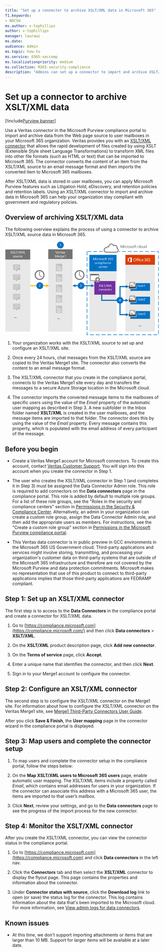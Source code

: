 ```yaml
---
title: "Set up a connector to archive XSLT/XML data in Microsoft 365"
f1.keywords:
- NOCSH
ms.author: v-tophillips
author: v-tophillips
manager: laurawi
ms.date: 
audience: Admin
ms.topic: how-to
ms.service: O365-seccomp
ms.localizationpriority: medium
ms.collection: M365-security-compliance
description: "Admins can set up a connector to import and archive XSLT/XML data from Veritas in Microsoft 365. This connector lets you archive data from third-party data sources in Microsoft 365 so you can use compliance features such as legal hold, content search, and retention policies to manage your organization's third-party data."
---
```


# Set up a connector to archive XSLT/XML data

[!include[Purview banner](../includes/purview-rebrand-banner.md)]

Use a Veritas connector in the Microsoft Purview compliance portal to import and archive data from the Web page source to user mailboxes in your Microsoft 365 organization. Veritas provides you with an [XSLT/XML connector](https://globanet.com/xslt-xml) that allows the rapid development of files created by using XSLT (Extensible Style sheet Language Transformations) to transform XML files into other file formats (such as HTML or text) that can be imported to Microsoft 365. The connector converts the content of an item from the XSLT/XML source to an email message format and then imports the converted item to Microsoft 365 mailboxes.

After XSLT/XML data is stored in user mailboxes, you can apply Microsoft Purview features such as Litigation Hold, eDiscovery, and retention policies and retention labels. Using an XSLT/XML connector to import and archive data in Microsoft 365 can help your organization stay compliant with government and regulatory policies.

## Overview of archiving XSLT/XML data

The following overview explains the process of using a connector to archive XSLT/XML source data in Microsoft 365.

![Archiving workflow for XSLT/XML data.](../media/XSLT-XMLConnectorWorkflow.png)

1. Your organization works with the XSLT/XML source to set up and configure an XSLT/XML site.

2. Once every 24 hours, chat messages from the XSLT/XML source are copied to the Veritas Merge1 site. The connector also converts the content to an email message format.

3. The XSLT/XML connector that you create in the compliance portal, connects to the Veritas Merge1 site every day and transfers the messages to a secure Azure Storage location in the Microsoft cloud.

4. The connector imports the converted message items to the mailboxes of specific users using the value of the *Email* property of the automatic user mapping as described in Step 3. A new subfolder in the Inbox folder named **XSLT/XML** is created in the user mailboxes, and the message items are imported to that folder. The connector does this by using the value of the *Email* property. Every message contains this property, which is populated with the email address of every participant of the message.

## Before you begin

- Create a Veritas Merge1 account for Microsoft connectors. To create this account, contact [Veritas Customer Support](https://www.veritas.com/content/support/). You will sign into this account when you create the connector in Step 1.

- The user who creates the XSLT/XML connector in Step 1 (and completes it in Step 3) must be assigned the Data Connector Admin role. This role is required to add connectors on the **Data connectors** page in the compliance portal. This role is added by default to multiple role groups. For a list of these role groups, see the "Roles in the security and compliance centers" section in [Permissions in the Security & Compliance Center](../security/office-365-security/permissions-in-the-security-and-compliance-center.md#roles-in-the-security--compliance-center). Alternatively, an admin in your organization can create a custom role group, assign the Data Connector Admin role, and then add the appropriate users as members. For instructions, see the "Create a custom role group" section in [Permissions in the Microsoft Purview compliance portal](microsoft-365-compliance-center-permissions.md#create-a-custom-role-group).

- This Veritas data connector is in public preview in GCC environments in the Microsoft 365 US Government cloud. Third-party applications and services might involve storing, transmitting, and processing your organization's customer data on third-party systems that are outside of the Microsoft 365 infrastructure and therefore are not covered by the Microsoft Purview and data protection commitments. Microsoft makes no representation that use of this product to connect to third-party applications implies that those third-party applications are FEDRAMP compliant.

## Step 1: Set up an XSLT/XML connector

The first step is to access to the **Data Connectors** in the compliance portal and create a connector for XSLT/XML data.

1. Go to [https://compliance.microsoft.com](https://compliance.microsoft.com/) and then click **Data connectors** > **XSLT/XML**.

2. On the **XSLT/XML** product description page, click **Add new connector**.

3. On the **Terms of service** page, click **Accept**.

4. Enter a unique name that identifies the connector, and then click **Next**.

5. Sign in to your Merge1 account to configure the connector.

## Step 2: Configure an XSLT/XML connector

The second step is to configure the XSLT/XML connector on the Merge1 site. For information about how to configure the XSLT/XML connector on the Veritas Merge1 site, see [Merge1 Third-Party Connectors User Guide](https://docs.ms.merge1.globanetportal.com/Merge1%20Third-Party%20Connectors%20XSLT-XML%20User%20Guide%20.pdf).

After you click **Save & Finish**, the **User mapping** page in the connector wizard in the compliance portal is displayed.

## Step 3: Map users and complete the connector setup

1. To map users and complete the connector setup in the compliance portal, follow the steps below:

2. On the **Map XSLT/XML users to Microsoft 365 users** page, enable automatic user mapping. The XSLT/XML items include a property called *Email*, which contains email addresses for users in your organization. If the connector can associate this address with a Microsoft 365 user, the items are imported to that user’s mailbox.

3. Click **Next**, review your settings, and go to the **Data connectors** page to see the progress of the import process for the new connector.

## Step 4: Monitor the XSLT/XML connector

After you create the XSLT/XML connector, you can view the connector status in the compliance portal.

1. Go to [https://compliance.microsoft.com](https://compliance.microsoft.com) and click **Data connectors** in the left nav.

2. Click the **Connectors** tab and then select the **XSLT/XML** connector to display the flyout page. This page contains the properties and information about the connector.

3. Under **Connector status with source**, click the **Download log** link to open (or save) the status log for the connector. This log contains information about the data that's been imported to the Microsoft cloud. For more information, see [View admin logs for data connectors](data-connector-admin-logs.md).

## Known issues

- At this time, we don't support importing attachments or items that are larger than 10 MB. Support for larger items will be available at a later date.